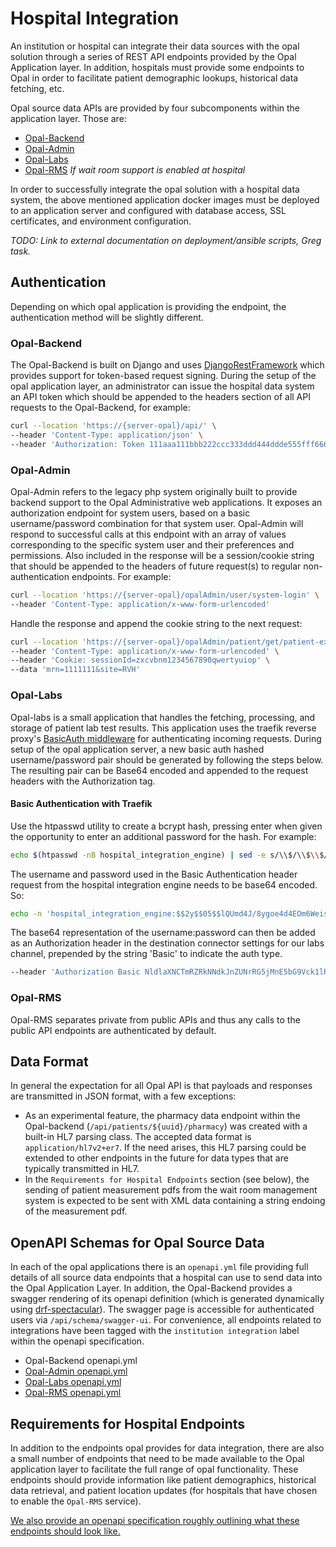 # Hospital Integration

An institution or hospital can integrate their data sources with the opal solution through a series of REST API endpoints provided by the Opal Application layer. In addition, hospitals must provide some endpoints to Opal in order to facilitate patient demographic lookups, historical data fetching, etc.

Opal source data APIs are provided by four subcomponents within the application layer. Those are:

* [Opal-Backend](https://gitlab.com/opalmedapps/backend)
* [Opal-Admin](https://gitlab.com/opalmedapps/opalAdmin)
* [Opal-Labs](https://gitlab.com/opalmedapps/opal-labs)
* [Opal-RMS](https://gitlab.com/opalmedapps/ORMS)  *If wait room support is enabled at hospital*

In order to successfully integrate the opal solution with a hospital data system, the above mentioned application docker images must be
deployed to an application server and configured with database access, SSL certificates, and environment configuration.

*TODO: Link to external documentation on deployment/ansible scripts, Greg task.*

## Authentication

Depending on which opal application is providing the endpoint, the authentication method will be slightly different.

### Opal-Backend

The Opal-Backend is built on Django and uses [DjangoRestFramework](https://www.django-rest-framework.org/) which provides support for token-based request signing. During the setup of the opal application layer, an administrator can issue the hospital data system an API token which should be appended to the headers section of all API requests to the Opal-Backend, for example:

```bash
curl --location 'https://{server-opal}/api/' \
--header 'Content-Type: application/json' \
--header 'Authorization: Token 111aaa111bbb222ccc333ddd444ddde555fff6666'
```

### Opal-Admin

Opal-Admin refers to the legacy php system originally built to provide backend support to the Opal Administrative web applications. It exposes an authorization endpoint for system users, based on a basic username/password combination for that system user. Opal-Admin will respond to successful calls at this endpoint with an array of values corresponding to the specific system user and their preferences and permissions. Also included in the response will be a session/cookie string that should be appended to the headers of future request(s) to regular non-authentication endpoints. For example:

```bash
curl --location 'https://{server-opal}/opalAdmin/user/system-login' \
--header 'Content-Type: application/x-www-form-urlencoded'
```

Handle the response and append the cookie string to the next request:

```bash
curl --location 'https://{server-opal}/opalAdmin/patient/get/patient-exist' \
--header 'Content-Type: application/x-www-form-urlencoded' \
--header 'Cookie: sessionId=zxcvbnm1234567890qwertyuiop' \
--data 'mrn=1111111&site=RVH'
```

### Opal-Labs

Opal-labs is a small application that handles the fetching, processing, and storage of patient lab test results. This application uses the traefik reverse proxy's [BasicAuth middleware](https://doc.traefik.io/traefik/middlewares/http/basicauth/) for authenticating incoming requests. During setup of the opal application server, a new basic auth hashed username/password pair should be generated by following the steps below. The resulting pair can be Base64 encoded and appended to the request headers with the Authorization tag.

#### Basic Authentication with Traefik

Use the htpasswd utility to create a bcrypt hash, pressing enter when given the opportunity to enter an additional password for the hash. For example:

```bash
echo $(htpasswd -nB hospital_integration_engine) | sed -e s/\\$/\\$\\$/g
```

The username and password used in the Basic Authentication header request from the hospital integration engine needs to be base64 encoded. So:

```bash
echo -n 'hospital_integration_engine:$$2y$$05$$lQUmd4J/8ygoe4d4EOm6WeisBNdYFCMvBgeCkDnc2q9loUrMeEkQ.' | base64
```

The base64 representation of the username:password can then be added as an Authorization header in the destination connector settings for our labs channel, prepended by the string 'Basic' to indicate the auth type.

```bash
--header 'Authorization Basic NldlaXNCTmRZRkNNdkJnZUNrRG5jMnE5bG9Vck1lRWtRLg=='
```

### Opal-RMS

Opal-RMS separates private from public APIs and thus any calls to the public API endpoints are authenticated by default.

## Data Format

In general the expectation for all Opal API is that payloads and responses are transmitted in JSON format, with a few exceptions:

* As an experimental feature, the pharmacy data endpoint within the Opal-backend (`/api/patients/${uuid}/pharmacy`) was created with a built-in HL7 parsing class. The accepted data format is `application/hl7v2+er7`. If the need arises, this HL7 parsing could be extended to other endpoints in the future for data types that are typically transmitted in HL7.
* In the `Requirements for Hospital Endpoints` section (see below), the sending of patient measurement pdfs from the wait room management system is expected to be sent with XML data containing a string endoing of the measurement pdf.

## OpenAPI Schemas for Opal Source Data

In each of the opal applications there is an `openapi.yml` file providing full details of all source data endpoints that a hospital can use to send data into the Opal Application Layer. In addition, the Opal-Backend provides a swagger rendering of its openapi definition (which is generated dynamically using [drf-spectacular](https://pypi.org/project/drf-spectacular/)). The swagger page is accessible for authenticated users via `/api/schema/swagger-ui`. For convenience, all endpoints related to integrations have been tagged with the `institution integration` label within the openapi specification.

* Opal-Backend openapi.yml
* [Opal-Admin openapi.yml](https://gitlab.com/opalmedapps/opalAdmin/-/blob/develop/php/openapi.yml?ref_type=heads)
* [Opal-Labs openapi.yml](https://gitlab.com/opalmedapps/opal-labs/-/blob/main/openapi.yml?ref_type=heads)
* [Opal-RMS openapi.yml](https://gitlab.com/opalmedapps/ORMS/-/blob/dev/php/api/public/v1/openapi.yml?ref_type=heads)

## Requirements for Hospital Endpoints

In addition to the endpoints opal provides for data integration, there are also a small number of endpoints that need to be made available to the Opal application layer to facilitate the full range of opal functionality. These endpoints should provide information like patient demographics, historical data retrieval, and patient location updates (for hospitals that have chosen to enable the `Opal-RMS` service).

[We also provide an openapi specification roughly outlining what these endpoints should look like.](diagrams/openapi_hospital.yml)

